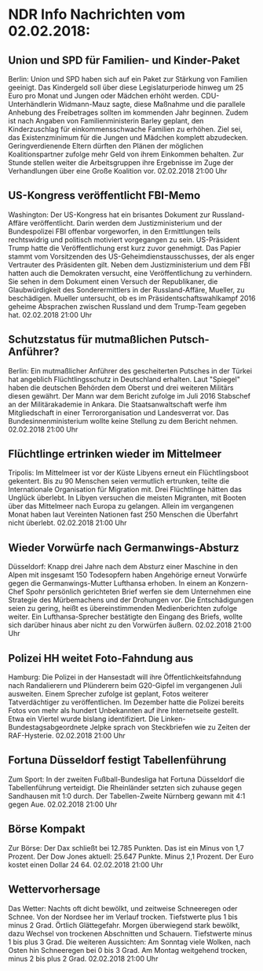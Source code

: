 # NDR Info Nachrichten vom 02.02.2018:


## Union und SPD für Familien- und Kinder-Paket
Berlin: Union und SPD haben sich auf ein Paket zur Stärkung von Familien geeinigt. Das Kindergeld soll über diese Legislaturperiode hinweg um 25 Euro pro Monat und Jungen oder Mädchen erhöht werden. CDU-Unterhändlerin Widmann-Mauz sagte, diese Maßnahme und die parallele Anhebung des Freibetrages sollten im kommenden Jahr beginnen. Zudem ist nach Angaben von Familienministerin Barley geplant, den Kinderzuschlag für einkommensschwache Familien zu erhöhen. Ziel sei, das Existenzminimum für die Jungen und Mädchen komplett abzudecken. Geringverdienende Eltern dürften den Plänen der möglichen Koalitionspartner zufolge mehr Geld von ihrem Einkommen behalten. Zur Stunde stellen weiter die Arbeitsgruppen ihre Ergebnisse im Zuge der Verhandlungen über eine Große Koalition vor. 02.02.2018 21:00 Uhr 

## US-Kongress veröffentlicht FBI-Memo
Washington:	Der US-Kongress hat ein brisantes Dokument zur Russland-Affäre veröffentlicht. Darin werden dem Justizministerium und der Bundespolizei FBI offenbar vorgeworfen, in den Ermittlungen teils rechtswidrig und politisch motiviert vorgegangen zu sein. US-Präsident Trump hatte die Veröffentlichung erst kurz zuvor genehmigt. Das Papier stammt vom Vorsitzenden des US-Geheimdienstausschusses, der als enger Vertrauter des Präsidenten gilt. Neben dem Justizministerium und dem FBI hatten auch die Demokraten versucht, eine Veröffentlichung zu verhindern. Sie sehen in dem Dokument einen Versuch der Republikaner, die Glaubwürdigkeit des Sonderermittlers in der Russland-Affäre, Mueller, zu beschädigen. Mueller untersucht, ob es im Präsidentschaftswahlkampf 2016 geheime Absprachen zwischen Russland und dem Trump-Team gegeben hat. 02.02.2018 21:00 Uhr 

## Schutzstatus für mutmaßlichen Putsch-Anführer?
Berlin: Ein mutmaßlicher Anführer des gescheiterten Putsches in der Türkei hat angeblich Flüchtlingsschutz in Deutschland erhalten. Laut "Spiegel" haben die deutschen Behörden dem Oberst und drei weiteren Militärs diesen gewährt. Der Mann war dem Bericht  zufolge im Juli 2016 Stabschef an der Militärakademie in Ankara. Die Staatsanwaltschaft werfe ihm Mitgliedschaft in einer Terrororganisation und Landesverrat vor. Das Bundesinnenministerium wollte keine Stellung zu dem Bericht nehmen. 02.02.2018 21:00 Uhr 

## Flüchtlinge ertrinken wieder im Mittelmeer
Tripolis:	Im Mittelmeer ist vor der Küste Libyens erneut ein Flüchtlingsboot gekentert. Bis zu 90 Menschen seien vermutlich ertrunken, teilte die Internationale Organisation für Migration mit. Drei Flüchtlinge hätten das Unglück überlebt. In Libyen versuchen die meisten Migranten, mit Booten über das Mittelmeer nach Europa zu gelangen. Allein im vergangenen Monat haben laut Vereinten Nationen fast 250 Menschen die Überfahrt nicht überlebt. 02.02.2018 21:00 Uhr 

## Wieder Vorwürfe nach Germanwings-Absturz
Düsseldorf: Knapp drei Jahre nach dem Absturz einer Maschine in den Alpen mit insgesamt 150 Todesopfern haben Angehörige erneut Vorwürfe gegen die Germanwings-Mutter Lufthansa erhoben. In einem an Konzern-Chef Spohr persönlich gerichteten Brief werfen sie dem Unternehmen eine Strategie des Mürbemachens und der Drohungen vor. Die Entschädigungen seien zu gering, heißt es übereinstimmenden Medienberichten zufolge weiter. Ein Lufthansa-Sprecher bestätigte den Eingang des Briefs, wollte sich darüber hinaus aber nicht zu den Vorwürfen äußern. 02.02.2018 21:00 Uhr 

## Polizei HH weitet Foto-Fahndung aus
Hamburg: Die Polizei in der Hansestadt will ihre Öffentlichkeitsfahndung nach Randalierern und Plünderern beim G20-Gipfel im vergangenen Juli ausweiten. Einem Sprecher zufolge ist geplant, Fotos weiterer Tatverdächtiger zu veröffentlichen. Im Dezember hatte die Polizei bereits Fotos von mehr als hundert Unbekannten auf ihre Internetseite gestellt. Etwa ein Viertel wurde bislang identifiziert. Die Linken-Bundestagsabgeordnete Jelpke sprach von Steckbriefen wie zu Zeiten der RAF-Hysterie. 02.02.2018 21:00 Uhr 

## Fortuna Düsseldorf festigt Tabellenführung
Zum Sport: In der zweiten Fußball-Bundesliga hat Fortuna Düsseldorf die Tabellenführung verteidigt. Die Rheinländer setzten sich zuhause gegen Sandhausen mit 1:0 durch. Der Tabellen-Zweite Nürnberg gewann mit 4:1 gegen Aue. 02.02.2018 21:00 Uhr 

## Börse Kompakt
Zur Börse: Der Dax schließt bei 12.785 Punkten. Das ist ein Minus von 1,7 Prozent. Der Dow Jones aktuell: 25.647 Punkte. Minus 2,1 Prozent. Der Euro kostet einen Dollar 24 64. 02.02.2018 21:00 Uhr 

## Wettervorhersage
Das Wetter:
Nachts oft dicht bewölkt, und zeitweise Schneeregen oder Schnee. Von der Nordsee her im Verlauf trocken. Tiefstwerte plus 1 bis minus 2 Grad. Örtlich Glättegefahr. Morgen überwiegend stark bewölkt, dazu Wechsel von trockenen Abschnitten und Schauern. Tiefstwerte minus 1 bis plus 3 Grad. Die weiteren Aussichten: Am Sonntag viele Wolken, nach Osten hin Schneeregen bei 0 bis 3 Grad. Am Montag weitgehend trocken, minus 2 bis plus 2 Grad. 02.02.2018 21:00 Uhr 
